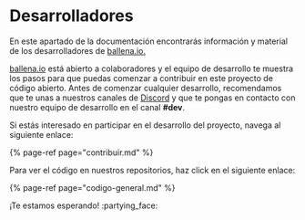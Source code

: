 # Desarrolladores

En este apartado de la documentación encontrarás información y material de los desarrolladores de [ballena.io.](https://ballena.io/)

[ballena.io](https://ballena.io/) está abierto a colaboradores y el equipo de desarrollo te muestra los pasos para que puedas comenzar a contribuir en este proyecto de código abierto. Antes de comenzar cualquier desarrollo, recomendamos que te unas a nuestros canales de [Discord](https://discord.gg/ydRbEAaqqc) y que te pongas en contacto con nuestro equipo de desarrollo en el canal **\#dev**.

Si estás interesado en participar en el desarrollo del proyecto, navega al siguiente enlace:

{% page-ref page="contribuir.md" %}



Para ver el código en nuestros repositorios, haz click en el siguiente enlace:

{% page-ref page="codigo-general.md" %}



¡Te estamos esperando! :partying\_face:



